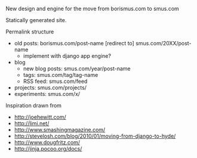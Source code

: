 New design and engine for the move from borismus.com to smus.com

Statically generated site. 

Permalink structure
- old posts: borismus.com/post-name [redirect to] smus.com/20XX/post-name
  - implement with django app engine?
- blog
  - new blog posts: smus.com/year/post-name
  - tags: smus.com/tag/tag-name
  - RSS feed: smus.com/feed
- projects: smus.com/projects/
- experiments: smus.com/x/

Inspiration drawn from
- http://joehewitt.com/
- http://limi.net/
- http://www.smashingmagazine.com/
- http://stevelosh.com/blog/2010/01/moving-from-django-to-hyde/
- http://www.dougfritz.com/
- http://jinja.pocoo.org/docs/
